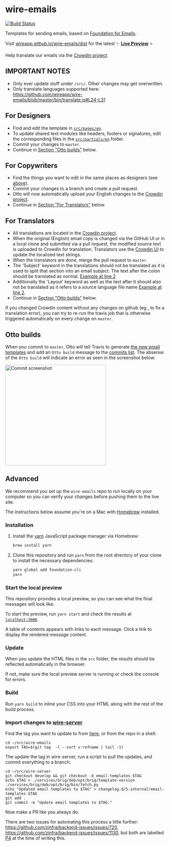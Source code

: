 # wire-emails

[![Build Status](https://travis-ci.org/wireapp/wire-emails.svg?branch=master)](https://travis-ci.org/wireapp/wire-emails)

Templates for sending emails, based on [Foundation for Emails](https://foundation.zurb.com/emails.html).

Visit [wireapp.github.io/wire-emails/dist](https://wireapp.github.io/wire-emails/dist/) for the latest ✨ [**Live Preview**](https://wireapp.github.io/wire-emails/dist/) ⭐️

Help translate our emails via the [Crowdin project](https://crowdin.com/project/wire-launch).

## IMPORTANT NOTES

- Only ever update stuff under `/src/`. Other changes may get overwritten.
- Only translate languages supported here: https://github.com/wireapp/wire-emails/blob/master/bin/translate.js#L24-L31

## For Designers

- Find and edit the template in [`src/pages/en`](https://github.com/wireapp/wire-emails/tree/master/src/pages/en).
- To update shared text modules like headers, footers or signatures, edit the corresponding files in the [`src/partials/en`](https://github.com/wireapp/wire-emails/tree/master/src/partials/en) folder.
- Commit your changes to `master`.
- Continue in [Section "Otto builds"](./README.md#otto-builds) below.

## For Copywriters

- Find the things you want to edit in the same places as designers (see [above](./README.md#for-designers)).
- Commit your changes to a branch and create a pull request.
- Otto will now automatically upload your English changes to the [Crowdin project](https://crowdin.com/project/wire-launch).
- Continue in [Section "For Translators"](./README.md#for-translators) below.

## For Translators

- All translations are located in the [Crowdin project](https://crowdin.com/project/wire-launch).
- When the original (English) email copy is changed via the GitHub UI or in a local clone and submitted via a pull request, the modified source text is uploaded to Crowdin for translation. Translators use the [Crowdin UI](https://crowdin.com/project/wire-launch) to update the localized text strings.
- When the translators are done, merge the pull request to `master`.
- The 'Subject' keyword in the translations should not be translated as it is used to split that section into an email subject. The text after the colon should be translated as normal. [Example at line 2](./src/pages/de/user/email/verification-login.html)
- Additionally the 'Layout' keyword as well as the text after it should also not be translated as it refers to a source language file name [Example at line 2](./src/pages/pl/billing/email/suspension.html).
- Continue in [Section "Otto builds"](./README.md#otto-builds) below.

If you changed Crowdin content without any changes on github (eg., to fix a translation error), you can try to re-run the travis job that is otherwise triggered automatically on every change on `master`.

## Otto builds

When you commit to `master`, Otto will tell Travis to generate [the new email templates](https://github.com/wireapp/wire-emails/tree/master/dist) and add an `Otto build` message to the [commits list](https://github.com/wireapp/wire-emails/commits/master). The absense of the `Otto build` will indicate an error as seen in the screenshot below:

<img width="317" alt="Commit screenshot" src="https://user-images.githubusercontent.com/129995/36435445-ff5e85a6-1661-11e8-9e22-b1d2420e78f1.png">

## Advanced

We recommend you set up the `wire-emails` repo to run locally on your computer so you can verify your changes before pushing them to the live site.

The instructions below assume you're on a Mac with [Homebrew](http://brew.sh) installed.

### Installation

1.  Install the [yarn](https://yarnpkg.com) JavaScript package manager via Homebrew:

    ```sh
    brew install yarn
    ```

2.  Clone this repository and run `yarn` from the root directory of your clone to install the necessary dependencies:

    ```sh
    yarn global add foundation-cli
    yarn
    ```

### Start the local preview

This repository provides a local preview, so you can see what the final messages will look like.

To start the preview, run `yarn start` and check the results at [`localhost:3000`](http://localhost:3000).

A table of contents appears with links to each message. Click a link to display the rendered message content.

### Update

When you update the HTML files in the `src` folder, the results should be reflected automatically in the browser.

If not, make sure the local preview server is running or check the console for errors.

### Build

Run `yarn build` to inline your CSS into your HTML along with the rest of the build process.

### Import changes to [wire-server](https://github.com/wireapp/wire-server)

Find the tag you want to update to from
[here](https://github.com/wireapp/wire-emails/tags), or from the repo
in a shell:

```
cd ~/src/wire-emails
export TAG=$(git tag  -l --sort v:refname | tail -1)
```

The update the tag in wire-server, run a script to pull the updates, and commit everything to a branch:

```
cd ~/src/wire-server
git checkout develop && git checkout -b email-templates-$TAG
echo $TAG > ./services/brig/deb/opt/brig/template-version
./services/brig/deb/opt/brig/bin/fetch.py
echo "Updated email templates to $TAG" > changelog.d/5-internal/email-templates-$TAG
git add .
git commit -m "Update email templates to $TAG."
```

Now make a PR like you always do.

There are two issues for automating this process a little further: https://github.com/zinfra/backend-issues/issues/720, https://github.com/zinfra/backend-issues/issues/1130, but both are labelled [P4](https://github.com/zinfra/backend-wiki/wiki/Bug-Tracking#backend-issues-priorities) at the time of writing this.
